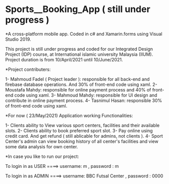 # Sports__Booking_App ( still under progress )

*A cross-platform mobile app. Coded in c# and Xamarin.forms using Visual Studio 2019.

This project is still under progress and coded for our Integrated Design Project (IDP) course, at International islamic university Malaysia (IIUM).
Project duration is from 10/April/2021 until 10/June/2021.


*Project contributers:

1- Mahmoud Fadel ( Project leader ): responsible for all back-end and firebase database operations. And 30% of front-end code using xaml.
2- Moustafa Mahdy: responsible for online payment process and 40% of front-end code using xaml.
3- Mahmoud Mahdy: responsible for UI design and contribute in online payment process.
4- Tasnimul Hasan: responsible 30% of front-end code using xaml.


*For now ( 23/May/2021) Application working Functionalities:

1- Clients ability to View various sport centers, facilities and their available slots. 
2- Clients ability to book preferred sport slot. 
3- Pay online using credit card. And get refund ( still ablicable for admins, not clients ).
4- Sport Center's admin can view booking history of all center's facilities and view some data analysis for own center.


*In case you like to run our project: 

To login in as USER ====> username: m    , password : m

To login in as ADMIN ====> username: BBC Futsal Center    , password : 0000




